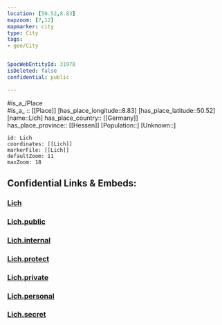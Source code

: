 ```yaml
---
location: [50.52,8.83] 
mapzoom: [7,12] 
mapmarker: city 
type: City
tags:
- geo/City


SpocWebEntityId: 31978
isDeleted: false
confidential: public

---
```

#is_a_/Place  
#is_a_ :: [[Place]] 
[has_place_longitude::8.83] 
[has_place_latitude::50.52] 
[name::Lich] 
has_place_country:: [[Germany]]  
has_place_province:: [[Hessen]] 
[Population::] 
[Unknown::] 


```leaflet
id: Lich
coordinates: [[Lich]] 
markerFile: [[Lich]] 
defaultZoom: 11 
maxZoom: 18
```


## Confidential Links & Embeds: 

### [Lich](/_Standards/Earth/Continent/Europe/Europe~Central/Germany/Germany~West/Hessen/counties~Hessen/Gießen/cities~Gießen/Lich.md) 

### [Lich.public](/_public/Earth/Continent/Europe/Europe~Central/Germany/Germany~West/Hessen/counties~Hessen/Gießen/cities~Gießen/Lich.public.md) 

### [Lich.internal](/_internal/Earth/Continent/Europe/Europe~Central/Germany/Germany~West/Hessen/counties~Hessen/Gießen/cities~Gießen/Lich.internal.md) 

### [Lich.protect](/_protect/Earth/Continent/Europe/Europe~Central/Germany/Germany~West/Hessen/counties~Hessen/Gießen/cities~Gießen/Lich.protect.md) 

### [Lich.private](/_private/Earth/Continent/Europe/Europe~Central/Germany/Germany~West/Hessen/counties~Hessen/Gießen/cities~Gießen/Lich.private.md) 

### [Lich.personal](/_personal/Earth/Continent/Europe/Europe~Central/Germany/Germany~West/Hessen/counties~Hessen/Gießen/cities~Gießen/Lich.personal.md) 

### [Lich.secret](/_secret/Earth/Continent/Europe/Europe~Central/Germany/Germany~West/Hessen/counties~Hessen/Gießen/cities~Gießen/Lich.secret.md)

